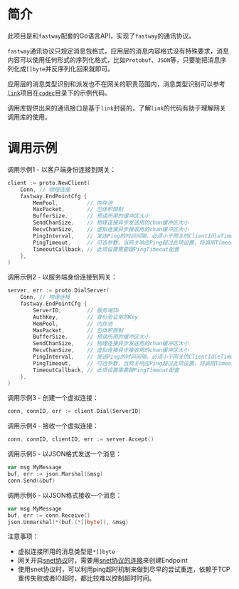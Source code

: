 简介
====

此项目是和`fastway`配套的Go语言API，实现了`fastway`的通讯协议。

`fastway`通讯协议只规定消息包格式，应用层的消息内容格式没有特殊要求，消息内容可以使用任何形式的序列化格式，比如`Protobuf`、`JSON`等，只要能把消息序列化成`[]byte`并反序列化回来就即可。

应用层的消息类型识别和派发也不在网关的职责范围内，消息类型识别可以参考[`link`](https://github.com/funny/link)项目在[`codec`](https://github.com/funny/link/tree/master/codec)目录下的示例代码。

调用库提供出来的通讯接口是基于`link`封装的，了解`link`的代码有助于理解网关调用库的使用。

调用示例
=======

调用示例1 - 以客户端身份连接到网关：

```go
client := proto.NewClient(
	Conn, // 物理连接
	fastway.EndPointCfg {
		MemPool,         // 内存池
		MaxPacket,       // 包体积限制
		BufferSize,      // 预读所用的缓冲区大小
		SendChanSize,    // 物理连接异步发送用的chan缓冲区大小
		RecvChanSize,    // 虚拟连接异步接收用的chan缓冲区大小
		PingInterval,    // 发送Ping的时间间隔，必须小于网关的ClientIdleTimeout
		PingTimeout,     // 可选参数，当网关响应Ping超过此项设置，将调用TimeoutCallback
		TimeoutCallback, // 此项设置需要跟PingTimeout配套
	},
)
```

调用示例2 - 以服务端身份连接到网关：

```go
server, err := proto.DialServer(
	Conn, // 物理连接
	fastway.EndPointCfg {
		ServerID,        // 服务端ID
		AuthKey,         // 身份验证用的Key
		MemPool,         // 内存池
		MaxPacket,       // 包体积限制
		BufferSize,      // 预读所用的缓冲区大小
		SendChanSize,    // 物理连接异步发送用的chan缓冲区大小
		RecvChanSize,    // 虚拟连接异步接收用的chan缓冲区大小
		PingInterval,    // 发送Ping的时间间隔，必须小于网关的ClientIdleTimeout
		PingTimeout,     // 可选参数，当网关响应Ping超过此项设置，将调用TimeoutCallback
		TimeoutCallback, // 此项设置需要跟PingTimeout配套
	},
)
```

调用示例3 - 创建一个虚拟连接：

```go
conn, connID, err := client.Dial(ServerID)
```

调用示例4 - 接收一个虚拟连接：

```go
conn, connID, clientID, err := server.Accept()
```

调用示例5 - 以JSON格式发送一个消息：

```go
var msg MyMessage
buf, err := json.Marshal(&msg)
conn.Send(&buf)
```

调用示例6 - 以JSON格式接收一个消息：

```go
var msg MyMessage
buf, err := conn.Receive()
json.Unmarshal(*(buf.(*[]byte)), &msg)
```

注意事项：

+ 虚拟连接所用的消息类型是`*[]byte`
+ 网关开启[snet协议](https://github.com/funny/snet)时，需要用[snet协议的连接](https://github.com/funny/snet/golang)来创建Endpoint
+ 使用snet协议时，可以利用ping超时机制来做到尽早的尝试重连，依赖于TCP重传失败或者IO超时，都比较难以控制超时时间。
